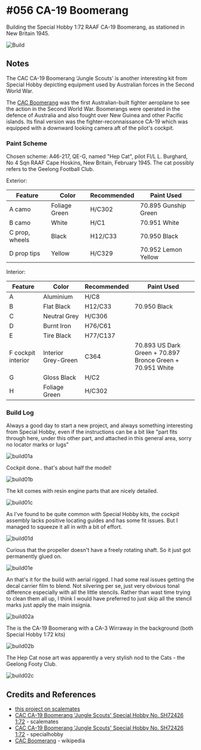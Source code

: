 # #056 CA-19 Boomerang

Building the Special Hobby 1:72 RAAF CA-19 Boomerang, as stationed in New Britain 1945.

![Build](./assets/Boomerang_build.jpg?raw=true)

## Notes

The CAC CA-19 Boomerang ‘Jungle Scouts’ is another interesting kit from Special Hobby depicting equipment used by Australian forces in the Second World War.

The [CAC Boomerang](https://en.wikipedia.org/wiki/CAC_Boomerang) was the first Australian-built fighter aeroplane to see the action in the Second World War. Boomerangs were operated in the defence of Australia and also fought over New Guinea and other Pacific islands. Its final version was the fighter-reconnaissance CA-19 which was equipped with a downward looking camera aft of the pilot's cockpit.

### Paint Scheme

Chosen scheme: A46-217, QE-G, named "Hep Cat", pilot Fl/L L. Burghard, No 4 Sqn RAAF Cape Hoskins, New Britain, February 1945.
The cat possibly refers to the Geelong Football Club.

Exterior:

| Feature               | Color                | Recommended | Paint Used           |
|-----------------------|----------------------|-------------|----------------------|
| A camo                | Foliage Green        | H/C302      | 70.895 Gunship Green |
| B camo                | White                | H/C1        | 70.951 White         |
| C prop, wheels        | Black                | H12/C33     | 70.950 Black         |
| D prop tips           | Yellow               | H/C329      | 70.952 Lemon Yellow  |

Interior:

| Feature               | Color                | Recommended | Paint Used |
|-----------------------|----------------------|-------------|------------|
| A                     | Aluminium            | H/C8        |  |
| B                     | Flat Black           | H12/C33     | 70.950 Black |
| C                     | Neutral Grey         | H/C306      |  |
| D                     | Burnt Iron           | H76/C61     |  |
| E                     | Tire Black           | H77/C137    |  |
| F cockpit interior    | Interior Grey-Green  | C364        | 70.893 US Dark Green + 70.897 Bronce Green + 70.951 White |
| G                     | Gloss Black          | H/C2        |  |
| H                     | Foliage Green        | H/C302      |  |

### Build Log

Always a good day to start a new project, and always something interesting from Special Hobby, even if the instructions can be a bit like "part fits through here, under this other part, and attached in this general area, sorry no locator marks or lugs"

![build01a](./assets/build01a.jpg?raw=true)

Cockpit done.. that's about half the model!

![build01b](./assets/build01b.jpg?raw=true)

The kit comes with resin engine parts that are nicely detailed.

![build01c](./assets/build01c.jpg?raw=true)

As I've found to be quite common with Special Hobby kits, the cockpit assembly lacks positive locating guides and has some fit issues.
But I managed to squeeze it all in with a bit of effort.

![build01d](./assets/build01d.jpg?raw=true)

Curious that the propeller doesn't have a freely rotating shaft. So it just got permanently glued on.

![build01e](./assets/build01e.jpg?raw=true)

An that's it for the build with aerial rigged. I had some real issues getting the decal carrier film to blend. Not silvering per se, just very obvious tonal difference especially with all the little stencils. Rather than wast time trying to clean them all up,
I think I would have preferred to just skip all the stencil marks just apply the main insignia.

![build02a](./assets/build02a.jpg?raw=true)

The is the CA-19 Boomerang with a CA-3 Wirraway in the background (both Special Hobby 1:72 kits)

![build02b](./assets/build02b.jpg?raw=true)

The Hep Cat nose art was apparently a very stylish nod to the Cats - the Geelong Footy Club.

![build02c](./assets/build02c.jpg?raw=true)

## Credits and References

* [this project on scalemates](https://www.scalemates.com/profiles/mate.php?id=74137&p=projects&project=129708)
* [CAC CA-19 Boomerang 'Jungle Scouts' Special Hobby No. SH72426 1:72](https://www.scalemates.com/kits/special-hobby-sh72426-cac-ca-19-boomerang-jungle-scouts--1301672) - scalemates
* [CAC CA-19 Boomerang 'Jungle Scouts' Special Hobby No. SH72426 1:72](https://www.specialhobby.eu/en/our-own-production/special-hobby/cac-ca-19-boomerang-jungle-scouts.html) - specialhobby
* [CAC Boomerang](https://en.wikipedia.org/wiki/CAC_Boomerang) - wikipedia

